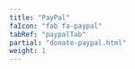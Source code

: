 ```yaml
---
title: "PayPal"
faIcon: "fab fa-paypal"
tabRef: "paypalTab"
partial: "donate-paypal.html"
weight: 1
---
```

